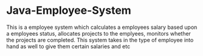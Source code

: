 # Java-Employee-System
This is a employee system which calculates a employees salary based upon a employees status, allocates projects to the emplyees, monitors whether the projects are completed. This system takes in the type of employee into hand as well to give them certain salaries and etc
